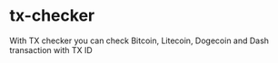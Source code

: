 # tx-checker
With TX checker you can check Bitcoin, Litecoin, Dogecoin and Dash transaction with TX ID
